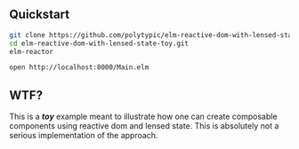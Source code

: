 ## Quickstart

```bash
git clone https://github.com/polytypic/elm-reactive-dom-with-lensed-state-toy.git
cd elm-reactive-dom-with-lensed-state-toy.git
elm-reactor
```

```bash
open http://localhost:8000/Main.elm
```

## WTF?

This is a **_toy_** example meant to illustrate how one can create composable
components using reactive dom and lensed state.  This is absolutely not a
serious implementation of the approach.
